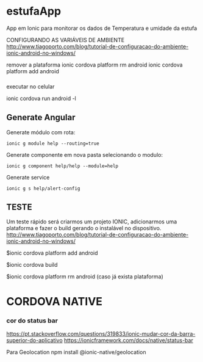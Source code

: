 # estufaApp
App em Ionic para monitorar os dados de Temperatura e umidade da estufa


CONFIGURANDO AS VARIÁVEIS DE AMBIENTE
http://www.tiagoporto.com/blog/tutorial-de-configuracao-do-ambiente-ionic-android-no-windows/


remover a plataforma
ionic cordova platform rm android
ionic cordova platform add android

###

executar no celular

ionic cordova run android -l


## Generate Angular

Generate módulo com rota:

```ionic g module help --routing=true```

Generate componente em nova pasta selecionando o modulo:

```ionic g component help/help --module=help```

Generate service

```ionic g s help/alert-config```



## TESTE
Um teste rápido será criarmos um projeto IONIC, adicionarmos uma plataforma e fazer o build gerando o instalável no dispositivo. http://www.tiagoporto.com/blog/tutorial-de-configuracao-do-ambiente-ionic-android-no-windows/

$ionic cordova platform add android

$ionic cordova build

$ionic cordova platform rm android  (caso já exista plataforma)


# CORDOVA NATIVE
### cor do status bar
https://pt.stackoverflow.com/questions/319833/ionic-mudar-cor-da-barra-superior-do-aplicativo
https://ionicframework.com/docs/native/status-bar

Para Geolocation
npm install @ionic-native/geolocation
